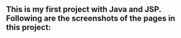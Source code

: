 ## This is my first project with Java and JSP. Following are the screenshots of the pages in this project:

<div>
 <img src=""
</div>
